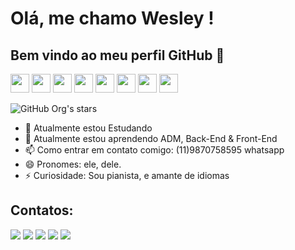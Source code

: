 # Olá, me chamo Wesley ! 
## Bem vindo ao meu perfil GitHub 👋

<img src="https://cdn.jsdelivr.net/gh/devicons/devicon@latest/icons/facebook/facebook-original.svg" width="30" /> <img src="https://cdn.jsdelivr.net/gh/devicons/devicon@latest/icons/github/github-original.svg" width="30" /> <img src="https://cdn.jsdelivr.net/gh/devicons/devicon@latest/icons/linkedin/linkedin-original.svg" width="30" />  <img src="https://cdn.jsdelivr.net/gh/devicons/devicon@latest/icons/vscode/vscode-original.svg" width="30" /> <img src="https://cdn.jsdelivr.net/gh/devicons/devicon@latest/icons/python/python-original.svg" width="30" /> <img src="https://cdn.jsdelivr.net/gh/devicons/devicon@latest/icons/javascript/javascript-original.svg" width="30" /> <img src="https://cdn.jsdelivr.net/gh/devicons/devicon@latest/icons/html5/html5-original.svg" width="30" /> <img src="https://cdn.jsdelivr.net/gh/devicons/devicon@latest/icons/git/git-original.svg" width="30"/>


![GitHub Org's stars](https://img.shields.io/github/stars/camilafernanda?style=social)

- 🔭 Atualmente estou Estudando
- 🌱 Atualmente estou aprendendo ADM, Back-End & Front-End
- 📫 Como entrar em contato comigo: (11)9870758595 whatsapp
- 😄 Pronomes: ele, dele.
- ⚡ Curiosidade: Sou pianista, e amante de idiomas

## Contatos:
<div>
<a href="https://www.youtube.com/seu-canal-youtube-aqui" target="_blank"><img loading="lazy" src="https://img.shields.io/badge/YouTube-FF0000?style=for-the-badge&logo=youtube&logoColor=white" target="_blank"></a>
<a href="https://instagram.com/seu-usuário-instagram-aqui" target="_blank"><img loading="lazy" src="https://img.shields.io/badge/-Instagram-%23E4405F?style=for-the-badge&logo=instagram&logoColor=white" target="_blank"></a>
<a href="https://www.twitch.tv/seu-usuário-aqui" target="_blank"><img loading="lazy" src="https://img.shields.io/badge/Twitch-9146FF?style=for-the-badge&logo=twitch&logoColor=white" target="_blank"></a>
<a href = "mailto:contato@seu-usuário-aqui"><img loading="lazy" src="https://img.shields.io/badge/Gmail-D14836?style=for-the-badge&logo=gmail&logoColor=white" target="_blank"></a>
<a href="https://www.linkedin.com/in/seu-usuário-linkedln-aqui" target="_blank"><img loading="lazy" src="https://img.shields.io/badge/-LinkedIn-%230077B5?style=for-the-badge&logo=linkedin&logoColor=white" target="_blank"></a>   
</div>
